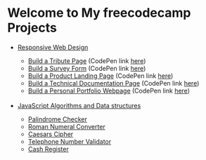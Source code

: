 # Welcome to My freecodecamp Projects
<ul>
<li><a href="https://github.com/ong-wei-hong/freecodecamp/tree/main/Responsive%20Web%20Design">Responsive Web Design</a></li>
<ul>
<li><a href="https://github.com/ong-wei-hong/freecodecamp/tree/main/Responsive%20Web%20Design/Tribute%20Page">Build a Tribute Page</a> (CodePen link <a href="https://codepen.io/ong-wei-hong/pen/mdRGLGQ">here</a>)</li>
<li><a href="https://github.com/ong-wei-hong/freecodecamp/tree/main/Responsive%20Web%20Design/Survey%20Form">Build a Survey Form</a> (CodePen link <a href="https://codepen.io/ong-wei-hong/pen/XWpObQM">here</a>)</li>
<li><a href="https://github.com/ong-wei-hong/freecodecamp/tree/main/Responsive%20Web%20Design/Product%20Landing%20Page">Build a Product Landing Page</a> (CodePen link <a href="https://codepen.io/ong-wei-hong/pen/JjExLwm">here</a>)</li>
<li><a href="https://github.com/ong-wei-hong/freecodecamp/tree/main/Responsive%20Web%20Design/Technical%20Documentation">Build a Technical Documentation Page</a> (CodePen link <a href="https://codepen.io/ong-wei-hong/pen/dyNaQar">here</a>)</li>
<li><a href="https://github.com/ong-wei-hong/freecodecamp/tree/main/Responsive%20Web%20Design/Personal%20Portfolio">Build a Personal Portfolio Webpage</a> (CodePen link <a href="https://codepen.io/ong-wei-hong/pen/jOyRYrV">here</a>)</li>
</ul>
<br>
<li><a href="https://github.com/ong-wei-hong/freecodecamp/tree/main/JavaScript%20Algorithms%20and%20Data%20Structures">JavaScript Algorithms and Data structures</a></li>
<ul>
<li><a href="https://github.com/ong-wei-hong/freecodecamp/blob/main/JavaScript%20Algorithms%20and%20Data%20Structures/palindrome-checker.js">Palindrome Checker</a></li>
<li><a href="https://github.com/ong-wei-hong/freecodecamp/blob/main/JavaScript%20Algorithms%20and%20Data%20Structures/roman-numeral-converter.js">Roman Numeral Converter</a></li>
<li><a href="https://github.com/ong-wei-hong/freecodecamp/blob/main/JavaScript%20Algorithms%20and%20Data%20Structures/caesars-cipher.js">Caesars Cipher</a></li>
<li><a href="https://github.com/ong-wei-hong/freecodecamp/blob/main/JavaScript%20Algorithms%20and%20Data%20Structures/telephone-number-validator.js">Telephone Number Validator</a></li>
<li><a href="https://github.com/ong-wei-hong/freecodecamp/blob/main/JavaScript%20Algorithms%20and%20Data%20Structures/cash-register.js">Cash Register</a></li>
</ul>
</ul>